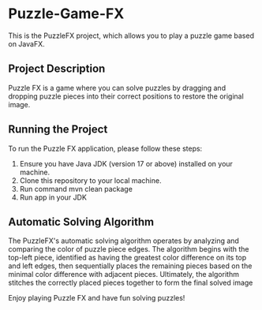# Puzzle-Game-FX

This is the PuzzleFX project, which allows you to play a puzzle game based on JavaFX.

## Project Description

Puzzle FX is a game where you can solve puzzles by dragging and dropping puzzle pieces into their correct positions to restore the original image. 

## Running the Project

To run the Puzzle FX application, please follow these steps:

1. Ensure you have Java JDK (version 17 or above) installed on your machine.
2. Clone this repository to your local machine.
3. Run command mvn clean package
4. Run app in your JDK

## Automatic Solving Algorithm

The PuzzleFX's automatic solving algorithm operates by analyzing and comparing the color of puzzle piece edges. The algorithm begins with the top-left piece, identified as having the greatest color difference on its top and left edges, then sequentially places the remaining pieces based on the minimal color difference with adjacent pieces. Ultimately, the algorithm stitches the correctly placed pieces together to form the final solved image

Enjoy playing Puzzle FX and have fun solving puzzles!
